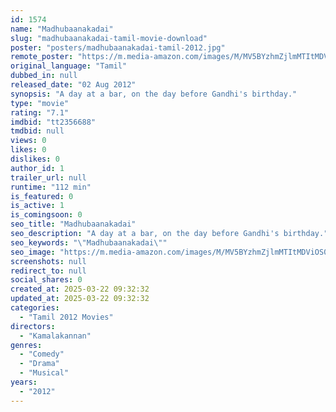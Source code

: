 ```yaml
---
id: 1574
name: "Madhubaanakadai"
slug: "madhubaanakadai-tamil-movie-download"
poster: "posters/madhubaanakadai-tamil-2012.jpg"
remote_poster: "https://m.media-amazon.com/images/M/MV5BYzhmZjlmMTItMDViOS00YTBmLTkxNDEtMjI5ZDVmYzFlOTA2XkEyXkFqcGdeQXVyMjM5NDY4NzU@._V1_SX300.jpg"
original_language: "Tamil"
dubbed_in: null
released_date: "02 Aug 2012"
synopsis: "A day at a bar, on the day before Gandhi's birthday."
type: "movie"
rating: "7.1"
imdbid: "tt2356688"
tmdbid: null
views: 0
likes: 0
dislikes: 0
author_id: 1
trailer_url: null
runtime: "112 min"
is_featured: 0
is_active: 1
is_comingsoon: 0
seo_title: "Madhubaanakadai"
seo_description: "A day at a bar, on the day before Gandhi's birthday."
seo_keywords: "\"Madhubaanakadai\""
seo_image: "https://m.media-amazon.com/images/M/MV5BYzhmZjlmMTItMDViOS00YTBmLTkxNDEtMjI5ZDVmYzFlOTA2XkEyXkFqcGdeQXVyMjM5NDY4NzU@._V1_SX300.jpg"
screenshots: null
redirect_to: null
social_shares: 0
created_at: 2025-03-22 09:32:32
updated_at: 2025-03-22 09:32:32
categories:
  - "Tamil 2012 Movies"
directors:
  - "Kamalakannan"
genres:
  - "Comedy"
  - "Drama"
  - "Musical"
years:
  - "2012"
---
```

